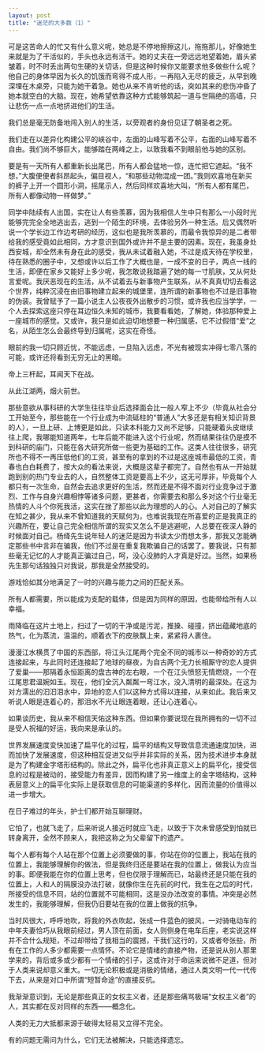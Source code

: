 ```yaml
---
layout: post
title: "迷茫的大多数（1）"
---
```


可是这苦命人的忙又有什么意义呢，她总是不停地擦擦这儿，拖拖那儿，好像她生来就是为了干活似的，手头也永远有活干。她的丈夫在一旁远远地望着她，眉头紧皱着，时不时丢出两句生硬的关切话，但是这种时候你又能要求他多做些什么呢？他自己的身体早因为长久的饥饿而弯得不成人形，一再陷入无尽的疲乏，从早到晚深埋在木桌旁，只能为她干着急。她也从来不肯听他的话，突如其来的悲伤冲昏了她本就空白的大脑。现在，她希望依靠这种方式能够筑起一道与世隔绝的高墙，只让悲伤一点一点地挤进他们的生活。

我们总是毫无防备地闯入别人的生活，以旁观者的身份见证了朝圣者之死。

我们走在以差异化构建公平的峡谷中，左面的山峰写着不公平，右面的山峰写着不自由。我们尚不够巨大，能够踏在两峰之上，以致我看不到眼前他与她的区别。

要是有一天所有人都重新长出尾巴，所有人都会猛地一惊，连忙把它遮起。“我不想，”大腹便便者斜昂起头，偏目视人，“和那些动物混成一团。”我则欢喜地在新买的裤子上开一个圆形小洞，摇尾示人，然后同样欢喜地大叫，“所有人都有尾巴，所有人都像动物一样做梦。”

同学中陆续有人出国，实在让人有些羡慕，因为我相信人生中只有那么一小段时光能够完完全全地逃出去，逃到一个陌生的环境，去体验另外一种生活。后又偶然听说一个学长边工作边考研的经历，这似也是我所羡慕的，而最令我惊异的是二者带给我的感受竟如此相同，方才意识到国外或许并不是主要的因素。现在，我虽身处西安城，却全然未有身在此的感受，我从未试着融入她，不过是成天待在学校里，待在熟悉的圈子中，又想或许以后工作了大概也是，一成不变的日子，两点一线的生活，即便在家乡又能好上多少呢，我怎敢说我踏遍了她的每一寸肌肤，又从何处言爱呢。我厌恶现在的生活，从不试着去与新事物产生联系，从不真真切切去看这个世界，纯粹沉浸在由旧事物建立起来的城堡里，连所谓的新事物也不过是旧事物的伪装。我曾赋予了一篇小说主人公夜夜外出散步的习惯，或许我也应当学学，一个人去探索这座只停在耳边恒久未知的城市，我要看看她，了解她，体验那种爱上一座城市的感觉。又或许，我只是如此迫切地想要一种归属感，它不过假借“爱”之名，从陌生怎么会最终导到归属呢，这实在奇怪。

眼前的我一切只顾近忧，不能远虑，一旦陷入远虑，不光有被现实冲得七零八落的可能，或许还将看到无穷无止的黑暗。

帝上三杆起，耳闻天下在战。

从此江湖两，烟火前世。

那些意欲从事科研的大学生往往毕业后选择面会比一般人窄上不少（毕竟从社会分工开始至今，那些能在一个行业成为中流砥柱的“普通人”大多还是有相关知识背景的人），一旦上研、上博更是如此，只读本科能力又尚不足够，只能硬着头皮继续往上爬，我哪能知道两年，七年后能不能进入这个行业呢，然而结果往往仍是摸不到科研的庙门，只能在各大研究所做一些更为基础的工作。这类人往往很多，研究所也不得不一再压低他们的工资，甚至有的拿到的不过是这座城市最低的工资，青春也白白耗费了，按大众的看法来说，大概是这辈子都完了。自然也有从一开始就跑到别的热门专业去的人，自然整体工资是要高上不少，这无可厚非，毕竟每个人都只有一次生命，自然会去追求更好的生活，然而还是不得不面对行业竞争过于激烈、工作与自身兴趣相悖等诸多问题，更甚者，你需要去和那么多对这个行业毫无热情的人斗个你死我活，这实在挫了那些以此为理想的人的心。人对自己的了解实在知之甚少，我从来不曾知道我的天赋何为，也难说我现在所喜爱的正是我真正的兴趣所在，要让自己完全相信所谓的现实又怎么不是逃避呢，人总要在夜深人静的时候面对自己。杨绛先生说年轻人的迷茫是因为书读太少而想太多，那我又怎能确定那些书中言非在骗我，他们不过是在重复我欺骗自己的话罢了。要我说，只有那些毫无记忆的人才能真正骗过自己，呵，没心没肺的人才真是好过。当然，如果杨先生那句话独独只对我说，那我是全然接受的。

游戏恰如其分地满足了一时的兴趣与能力之间的匹配关系。

所有人都需要，所以能成为支配的载体，但是因为同样的原因，也能带给所有人以幸福。

雨降临在这片土地上，扫过了一切的干净或是污泥，推搡、碰撞，挤出蕴藏地底的热气，化为蒸流，温温的，顺着衣下的皮肤飘上来，紧紧将人裹住。

漫漫江水横贯了中国的东西部，将江头江尾两个完全不同的城市以一种奇妙的方式连接起来，与此同时还连接起了地球的昼夜，为自古两个无力长相厮守的恋人提供了爱巢——那隔着永恒距离的盘古神的左右眼，一个在江头愤怒无情燃烧，一个在江尾思君温婉如玉。现在，他们全沉入粼粼一弯江水，没入清明的最深处。在这为对方濡出的汩汩泪水中，异地的恋人们以这种方式得以连接，从来如此。我后来又听说人眼是连着心的，那泪水不光让眼连着眼，还让心连着心。

如果谈历史，我从来不相信天佑这种东西。但如果你要说现在我所拥有的一切不过是受人祝福的好运，我向来是承认的。

世界发展速度变快加速了扁平化的过程，扁平的结构又导致信息流通速度加快，进而加快了发展速度，但这种相互促进又似乎并非实际的关系，因为技术进步本身就是为了构建金字塔形结构的。除此之外，扁平化也非真正意义上的扁平化，接受信息的过程是被动的，接受能力有差异，因而构建了另一维度上的金字塔结构，这种表层意义上的扁平化实际上是获取信息的可能渠道的多样化，因而流量的价值得以进一步增大。

在日子难过的年头，护士们都开始互聊理财。

它怕了，也就飞走了，后来听说人接近时就应飞走，以致于下次未曾感受到怕就已转身离开，全然不顾来人，我把这称之为父辈留下的遗产。

每个人都有每个人站在那个位置上必须要做的事，你站在你的位置上，我站在我的位置上，我能够理解你的做法，但是我终归还是要站在我的位置上，做我认为应当的事。即便我能在你的位置上思考，但也仅限于理解而已，站最终还是只能在我的位置上，人和人的隔膜没办法打破，就像你生在先前的时代，我生在之后的时代，所接受的信息不同，站的位置就不可能相同，这是没办法改变的事情。冲突是必然发生的，我能够理解，但我仍旧要站在我的位置上做我的抗争。

当时风很大，呼呼地吹，将我的外衣吹起，张成一件蓝色的披风，一对骑电动车的中年夫妻恰巧从我眼前经过，男人顶在前面，女人则侧身在电车后座，老实说这样并不合什么规矩，不过却带给了我相当的震撼，干我们这行的，又或者夸张些，所有在工作的人多少都需要一点情怀。不论它是情绪的直接产物，还是说从别人那里学来的，背后或多或少都有一个情绪的引子，这或许对于命运来说微不足道，但对于人类来说却意义重大。一切无论积极或是消极的情绪，通过人类文明一代一代传下去，从来是对口中所谓“短暂命途”的直接反抗。

我渐渐意识到，无论是那些真正的女权主义者，还是那些痛骂极端“女权主义者”的人，其实都在反对同样的东西——概念化。

人类的无力大抵都来源于破得太轻易又立得不完全。

有的问题无需问为什么，它们无法被解决，只能选择遗忘。
